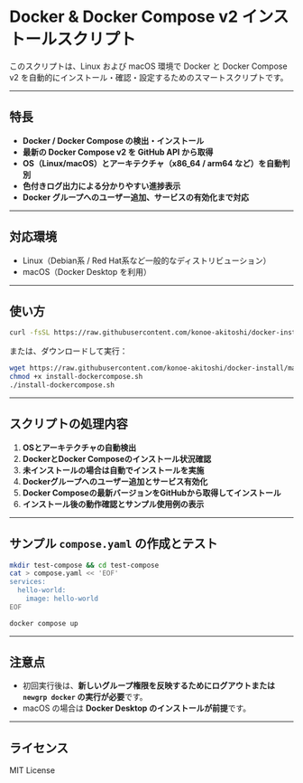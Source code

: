 # Docker & Docker Compose v2 インストールスクリプト

このスクリプトは、Linux および macOS 環境で Docker と Docker Compose v2 を自動的にインストール・確認・設定するためのスマートスクリプトです。

---

## 特長

* **Docker / Docker Compose の検出・インストール**
* **最新の Docker Compose v2 を GitHub API から取得**
* **OS（Linux/macOS）とアーキテクチャ（x86\_64 / arm64 など）を自動判別**
* **色付きログ出力による分かりやすい進捗表示**
* **Docker グループへのユーザー追加、サービスの有効化まで対応**

---

## 対応環境

* Linux（Debian系 / Red Hat系など一般的なディストリビューション）
* macOS（Docker Desktop を利用）

---

## 使い方

```bash
curl -fsSL https://raw.githubusercontent.com/konoe-akitoshi/docker-install/main/install-dockercompose.sh | bash
```

または、ダウンロードして実行：

```bash
wget https://raw.githubusercontent.com/konoe-akitoshi/docker-install/main/install-dockercompose.sh
chmod +x install-dockercompose.sh
./install-dockercompose.sh
```

---

## スクリプトの処理内容

1. **OSとアーキテクチャの自動検出**
2. **DockerとDocker Composeのインストール状況確認**
3. **未インストールの場合は自動でインストールを実施**
4. **Dockerグループへのユーザー追加とサービス有効化**
5. **Docker Composeの最新バージョンをGitHubから取得してインストール**
6. **インストール後の動作確認とサンプル使用例の表示**

---

## サンプル `compose.yaml` の作成とテスト

```bash
mkdir test-compose && cd test-compose
cat > compose.yaml << 'EOF'
services:
  hello-world:
    image: hello-world
EOF

docker compose up
```

---

## 注意点

* 初回実行後は、**新しいグループ権限を反映するためにログアウトまたは `newgrp docker` の実行が必要**です。
* macOS の場合は **Docker Desktop のインストールが前提**です。

---

## ライセンス

MIT License
